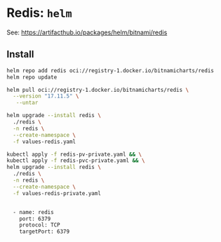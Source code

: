 # Redis: `helm`

See: https://artifacthub.io/packages/helm/bitnami/redis

## Install

```bash
helm repo add redis oci://registry-1.docker.io/bitnamicharts/redis
helm repo update
```


```bash
helm pull oci://registry-1.docker.io/bitnamicharts/redis \
  --version "17.11.5" \
   --untar
```

```bash
helm upgrade --install redis \
  ./redis \
  -n redis \
  --create-namespace \
  -f values-redis.yaml

kubectl apply -f redis-pv-private.yaml && \
kubectl apply -f redis-pvc-private.yaml && \
helm upgrade --install redis \
  ./redis \
  -n redis \
  --create-namespace \
  -f values-redis-private.yaml
```

```bash

```

```bash
  - name: redis
    port: 6379
    protocol: TCP
    targetPort: 6379
```